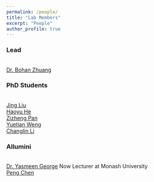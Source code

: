 ```yaml
---
permalink: /people/
title: "Lab Members"
excerpt: "People"
author_profile: true
---
```


### Lead
<br><a href="https://bohanzhuang.github.io/">Dr. Bohan Zhuang</a>

### PhD Students
<br><a href="https://www.jing-liu.com/">Jing Liu</a>
<br><a href="https://scholar.google.com/citations?user=aU1zMhUAAAAJ&hl=en">Haoyu He</a>
<br><a href="https://scholar.google.com.au/citations?user=w_VMopoAAAAJ&hl=en">Zizheng Pan</a>
<br><a href="https://www.linkedin.com/in/yuetian-weng-b2a077199/?originalSubdomain=au">Yuetian Weng</a>
<br><a href="https://scholar.google.com/citations?user=RLAgwBkAAAAJ&hl=en">Changlin Li</a>


### Allumini
<br><a href="https://scholar.google.com/citations?user=URHQRGwAAAAJ&hl=en">Dr. Yasmeen George</a>  Now Lecturer at Monash University
<br><a href="https://scholar.google.com/citations?user=Hoh9p_kAAAAJ&hl=en">Peng Chen</a>

